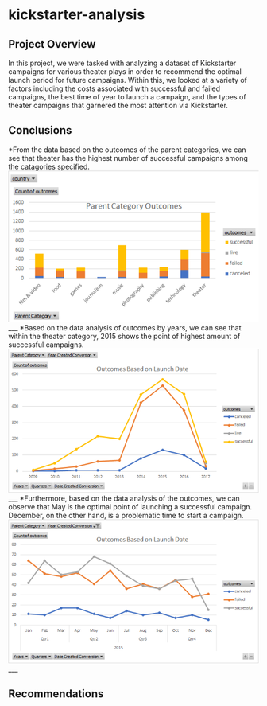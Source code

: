 # kickstarter-analysis
## Project Overview
In this project, we were tasked with analyzing a dataset of Kickstarter campaigns for various theater plays in order to recommend the optimal launch period for future campaigns. Within this, we looked at a variety of factors including the costs associated with successful and failed campaigns, the best time of year to launch a campaign, and the types of theater campaigns that garnered the most attention via Kickstarter.  
## Conclusions
*From the data based on the outcomes of the parent categories, we can see that theater has the highest number of successful campaigns among the catagories specified. 
![](https://github.com/Stewartsl17/kickstarter-analysis/blob/master/Parent%20Category.png)___
*Based on the data analysis of outcomes by years, we can see that within the theater category, 2015 shows the point of highest amount of successful campaigns. 
![](https://github.com/Stewartsl17/kickstarter-analysis/blob/master/Outcomes.png)___
*Furthermore, based on the data analysis of the outcomes, we can observe that May is the optimal point of launching a successful campaign. December, on the other hand, is a problematic time to start a campaign. 
![](https://github.com/Stewartsl17/kickstarter-analysis/blob/master/Outcomes%20-%20By%20Quarter.png)___
## Recommendations
